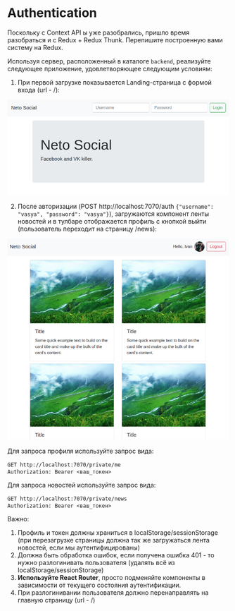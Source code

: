 Authentication
===

Поскольку с Context API ы уже разобрались, пришло время разобраться и с Redux + Redux Thunk. Перепишите построенную вами систему на Redux.

Используя сервер, расположенный в каталоге `backend`, реализуйте следующее приложение, удовлетворяющее следующим условиям:

1. При первой загрузке показывается Landing-страница с формой входа (url - /):

![](./assets/unauthenticated.png)

2. После авторизации (POST http://localhost:7070/auth `{"username": "vasya", "password": "vasya"}`), загружаются компонент ленты новостей и в тулбаре отображается профиль с кнопкой выйти (пользователь переходит на страницу /news):

![](./assets/authenticated.png)

Для запроса профиля используйте запрос вида:
```
GET http://localhost:7070/private/me
Authorization: Bearer <ваш_токен>
```

Для запроса новостей используйте запрос вида:
```
GET http://localhost:7070/private/news
Authorization: Bearer <ваш_токен>
```

Важно:
1. Профиль и токен должны храниться в localStorage/sessionStorage (при перезагрузке страницы должна так же загружаться лента новостей, если мы аутентифицированы)
1. Должна быть обработка ошибок, если получена ошибка 401 - то нужно разлогинивать пользователя (удалять всё из localStorage/sessionStorage)
1. **Используйте React Router**, просто подменяйте компоненты в зависимости от текущего состояния аутентификации.
1. При разлогинивании пользователя должно перенаправлять на главную страницу (url - /)